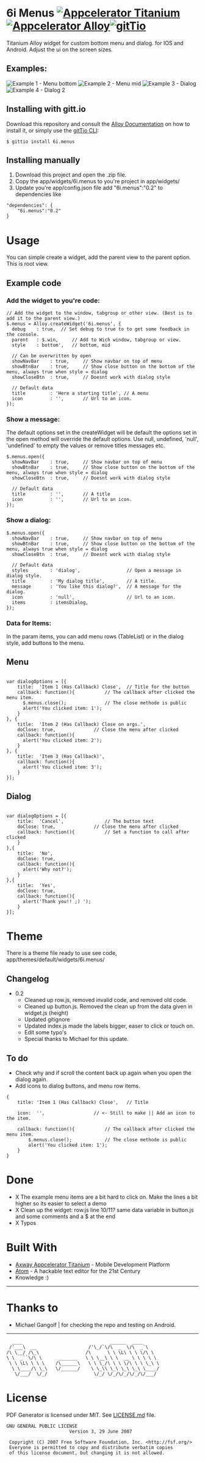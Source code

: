 # 6i Menus  [![Appcelerator Titanium](http://www-static.appcelerator.com/badges/titanium-git-badge-sq.png)](http://appcelerator.com/titanium/) [![Appcelerator Alloy](http://www-static.appcelerator.com/badges/alloy-git-badge-sq.png)](http://appcelerator.com/alloy/)[![gitTio](http://gitt.io/badge.svg)](http://gitt.io/component/6i.menus)

Titanium Alloy widget for custom bottom menu and dialog. for IOS and Android. Adjust the ui on the screen sizes.

## Examples:

![Example 1 - Menu bottom](https://raw.githubusercontent.com/Daargajedan/6i.menus/master/example/images/1.png)
![Example 2 - Menu mid](https://raw.githubusercontent.com/Daargajedan/6i.menus/master/example/images/2.png)
![Example 3 - Dialog](https://raw.githubusercontent.com/Daargajedan/6i.menus/master/example/images/3.png)
![Example 4 - Dialog 2](https://raw.githubusercontent.com/Daargajedan/6i.menus/master/example/images/4.png)

## Installing with gitt.io

Download this repository and consult the [Alloy Documentation](http://docs.appcelerator.com/platform/latest/#!/guide/Alloy_XML_Markup-section-35621528_AlloyXMLMarkup-ImportingWidgets) on how to install it, or simply use the [gitTio CLI](http://gitt.io/cli):

```
$ gittio install 6i.menus
```

## Installing manually

1. Download this project and open the .zip file.
2. Copy the app/widgets/6i.menus to you're project in app/widgets/
3. Update you're app/config.json file add "6i.menus":"0.2" to dependencies like
```
"dependencies": {
	"6i.menus":"0.2"
}
```

# Usage
You can simple create a widget, add the parent view to the parent option. This is root view.

## Example code

### Add the widget to you're code:
```
// Add the widget to the window, tabgroup or other view. (Best is to add it to the parent view.)
$.menus = Alloy.createWidget('6i.menus', {
  debug    : true,	// Set debug to true to to get some feedback in the console.
  parent   : $.win,     // Add to Wich window, tabgroup or view.
  style    : bottom',	// bottom, mid

  // Can be overwritten by open
  showNavBar    : true,     // Show navbar on top of menu
  showBtnBar    : true,     // Show close button on the bottom of the menu, always true when style = dialog
  showCloseBtn  : true,     // Doesnt work with dialog style

  // Default data
  title         : 'Here a starting title', // A menu
  icon          : '',       // Url to an icon.
});
```

### Show a message:

The default options set in the createWidget will be default the options set in the open method will override the default options.
Use null, undefined, 'null', 'undefined' to empty the values or remove titles messages etc.

```
$.menus.open({
  showNavBar    : true,     // Show navbar on top of menu
  showBtnBar    : true,     // Show close button on the bottom of the menu, always true when style = dialog
  showCloseBtn  : true,     // Doesnt work with dialog style

  // Default data
  title         : '',       // A title
  icon          : '',       // Url to an icon.
});
```

### Show a dialog:

```
$.menus.open({
  showNavBar    : true,     // Show navbar on top of menu
  showBtnBar    : true,     // Show close button on the bottom of the menu, always true when style = dialog
  showCloseBtn  : true,     // Doesnt work with dialog style

  // Default data
  styles        : 'dialog',                 // Open a message in dialog style.
  title         : 'My dialog title',        // A title.
  message       : 'You like this dialog?',  // A message for the dialog.
  icon          : 'null',                   // Url to an icon.
  items         : itemsDialog,
});
```

### Data for Items:
In the param items, you can add menu rows (TableList) or in the dialog style, add buttons to the menu.

## Menu
```

var dialogOptions = [{
    title:  'Item 1 (Has Callback) Close',	// Title for the button
    callback: function(){			// The callback after clicked the menu item.
      $.menus.close();				// The close methode is public
      alert('You clicked item: 1');
    }
}, {
    title:  'Item 2 (Has Callback) Close on args.',
    doClose: true,				// Close the menu after clicked
    callback: function(){
      alert('You clicked item: 2');
    }
}, {
    title:  'Item 3 (Has Callback)',
    callback: function(){
      alert('You clicked item: 3');
    }
}];

```

## Dialog
```

var dialogOptions = [{
    title:  'Cancel',				// The button text
    doClose: true,				// Close the menu after clicked
    callback: function(){ 			// Set a function to call after clicked
    }
},{
    title:  'No',
    doClose: true,
    callback: function(){
      alert('Why not?');
    }
},{
    title:  'Yes',
    doClose: true,
    callback: function(){
      alert('Thank you!! ;) ');
    }
}];

```


# Theme
There is a theme file ready to use see code, app/themes/default/widgets/6i.menus/

## Changelog

- 0.2
	- Cleaned up row.js, removed invalid code, and removed old code.
	- Cleaned up button.js. Removed the clean up from the data given in widget.js (height)
	- Updated gitignore
	- Updated index.js made the labels bigger, easer to click or touch on.
	- Edit some typo's
	- Special thanks to Michael for this update.

## To do

- Check why and if scroll the content back up again when you open the dialog again.
- Add icons to dialog buttons, and menu row items.
```
{
    title: 'Item 1 (Has Callback) Close',	// Title

    icon:  '',					// <- Still to make || Add an icon to the item.

    callback: function(){			// The callback after clicked the menu item.
        $.menus.close();			// The close methode is public
        alert('You clicked item: 1');
    }
}
```

# Done
- X The example menu items are a bit hard to click on. Make the lines a bit higher so its easier to select a demo
- X Clean up the widget: row.js line 10/11? same data variable in button.js and some comments and a $ at the end
- X Typos

# Built With

* [Axway Appcelerator Titanium](https://www.appcelerator.com/) - Mobile Development Platform
* [Atom](https://atom.io/) - A hackable text editor for the 21st Century
* Knowledge :)

____

# Thanks to

- Michael Gangolf | for checking the repo and testing on Android.

____

```
  ____                                ______  ____
 /'___\  __                   /'\_/`\/\  _  \/\  _`\
/\ \__/ /\_\                 /\      \ \ \L\ \ \ \/\ \
\ \  _``\/\ \      _______   \ \ \__\ \ \  __ \ \ \ \ \
 \ \ \L\ \ \ \    /\______\   \ \ \_/\ \ \ \/\ \ \ \_\ \
  \ \____/\ \_\   \/______/    \ \_\\ \_\ \_\ \_\ \____/
   \/___/  \/_/                 \/_/ \/_/\/_/\/_/\/___/
```

# License

PDF Generator is licensed under MIT.
See [LICENSE.md](LICENSE.md) file.

```
GNU GENERAL PUBLIC LICENSE
                       Version 3, 29 June 2007

 Copyright (C) 2007 Free Software Foundation, Inc. <http://fsf.org/>
 Everyone is permitted to copy and distribute verbatim copies
 of this license document, but changing it is not allowed.
```
